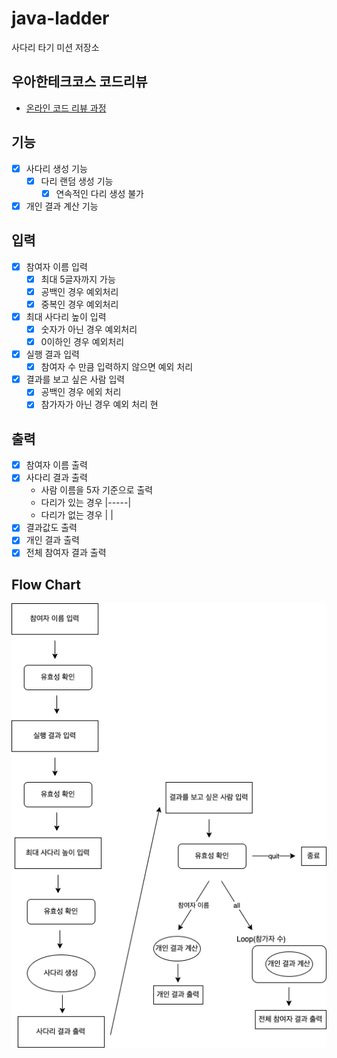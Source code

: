 # java-ladder

사다리 타기 미션 저장소

## 우아한테크코스 코드리뷰

- [온라인 코드 리뷰 과정](https://github.com/woowacourse/woowacourse-docs/blob/master/maincourse/README.md)

## 기능
- [x] 사다리 생성 기능
  - [x] 다리 랜덤 생성 기능
    - [x] 연속적인 다리 생성 불가
- [x] 개인 결과 계산 기능

## 입력
- [x] 참여자 이름 입력
  - [x] 최대 5글자까지 가능
  - [x] 공백인 경우 예외처리
  - [x] 중복인 경우 예외처리
- [x] 최대 사다리 높이 입력
  - [x] 숫자가 아닌 경우 예외처리 
  - [x] 0이하인 경우 예외처리
- [x] 실행 결과 입력
  - [x] 참여자 수 만큼 입력하지 않으면 예외 처리
- [x] 결과를 보고 싶은 사람 입력
  - [x] 공백인 경우 에외 처리
  - [x] 참가자가 아닌 경우 예외 처리
현
## 출력
- [x] 참여자 이름 출력
- [x] 사다리 결과 출력
  - 사람 이름을 5자 기준으로 출력
  - 다리가 있는 경우 |-----|
  - 다리가 없는 경우 |     |
- [x] 결과값도 출력
- [x] 개인 결과 출력
- [x] 전체 참여자 결과 출력

## Flow Chart
![](docs/Flow%20Chart.png)